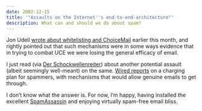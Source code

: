 ```yaml
---
date: 2002-12-15
title: '"Assaults on the Internet''s end-to-end-architecture"'
description: What can and should we do about spam?
---
```



Jon Udell [wrote about whitelisting and ChoiceMail](http://weblog.infoworld.com/udell/categories/identityPrivacy/2002/12/05.html) earlier this month, and rightly pointed out that such mechanisms were in some ways evidence that in trying to combat UCE we were losing the general efficacy of email.

I just read (via [Der Schockwellenreiter](http://www.schockwellenreiter.de/)) about another potential assault (albeit seemingly well-meant) on the same. [Wired reports](http://www.wired.com/news/technology/0,1282,56788,00.html) on a charging plan for spammers, with mechanisms that would allow genuine emails to get through.

I don’t know what the answer is. For now, I’m happy, having installed the excellent [SpamAssassin](http://www.spamassassin.org/) and enjoying virtually spam-free email bliss.
